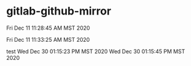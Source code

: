 # gitlab-github-mirror

Fri Dec 11 11:28:45 AM MST 2020

Fri Dec 11 11:33:25 AM MST 2020

test
Wed Dec 30 01:15:23 PM MST 2020
Wed Dec 30 01:15:45 PM MST 2020

